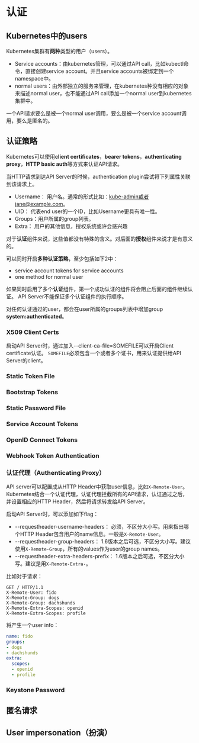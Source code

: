 # 认证
## Kubernetes中的users
Kubernetes集群有**两种**类型的用户（users）。
* Service accounts：由kubernetes管理，可以通过API call，比如kubectl命令，直接创建service account。并且service accounts被绑定到一个namespace中。
* normal users：由外部独立的服务来管理，在kubernetes种没有相应的对象来描述normal user，也不能通过API call添加一个normal user到kubernetes集群中。

一个API请求要么是被一个normal user调用，要么是被一个service account调用，要么是匿名的。

## 认证策略
Kubernetes可以使用**client certificates**，**bearer tokens**，**authenticating proxy**，**HTTP basic auth**等方式来认证API请求。

当HTTP请求到达API Server的时候，authentication plugin尝试将下列属性关联到该请求上。
* Username： 用户名。通常的形式比如：kube-admin或者jane@example.com。
* UID： 代表end user的一个ID，比如Username更具有唯一性。
* Groups：用户所属的group列表。
* Extra： 用户的其他信息，授权系统或许会感兴趣

对于**认证**组件来说，这些值都没有特殊的含义。对后面的**授权**组件来说才是有意义的。

可以同时开启**多种认证策略**，至少包括如下2中：
* service account tokens for service accounts
* one method for normal user

如果同时启用了多个**认证**组件，第一个成功认证的组件将会阻止后面的组件继续认证。
API Server不能保证多个认证组件的执行顺序。

对任何认证通过的user，都会在user所属的groups列表中增加group **system:authenticated**。

### X509 Client Certs
启动API Server时，通过加入--client-ca-file=SOMEFILE可以开启Client certificate认证。
`SOMEFILE`必须包含一个或者多个证书，用来认证提供给API Server的client。

### Static Token File

### Bootstrap Tokens

### Static Password File

### Service Account Tokens

### OpenID Connect Tokens

### Webhook Token Authentication

### 认证代理（Authenticating Proxy）
API server可以配置成从HTTP Header中获取user信息，比如`X-Remote-User`。Kubernetes结合一个认证代理，认证代理拦截所有的API请求，认证通过之后，并设置相应的HTTP Header，然后将请求转发给API Server。

启动API Server时，可以添加如下flag：
* --requestheader-username-headers： 必须，不区分大小写。用来指出哪个HTTP Header包含用户的name信息。一般是`X-Remote-User`。
* --requestheader-group-headers： 1.6版本之后可选，不区分大小写。建议使用`X-Remote-Group`，所有的values作为user的group names。
* --requestheader-extra-headers-prefix： 1.6版本之后可选，不区分大小写。建议是用`X-Remote-Extra-`。

比如对于请求：
``` HTTP
GET / HTTP/1.1
X-Remote-User: fido
X-Remote-Group: dogs
X-Remote-Group: dachshunds
X-Remote-Extra-Scopes: openid
X-Remote-Extra-Scopes: profile
```
将产生一个user info：
```yaml
name: fido
groups:
- dogs
- dachshunds
extra:
  scopes:
  - openid
  - profile
```

### Keystone Password

## 匿名请求

## User impersonation（扮演）




